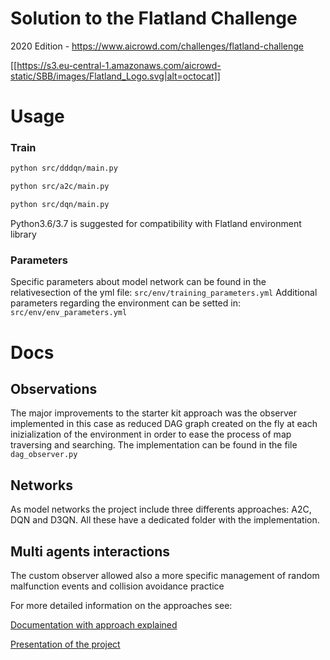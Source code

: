# Solution to the Flatland Challenge
2020 Edition - https://www.aicrowd.com/challenges/flatland-challenge

[[https://s3.eu-central-1.amazonaws.com/aicrowd-static/SBB/images/Flatland_Logo.svg|alt=octocat]]

# Usage
### Train
```bash
python src/dddqn/main.py

python src/a2c/main.py

python src/dqn/main.py
```
Python3.6/3.7 is suggested for compatibility with Flatland environment library

### Parameters
Specific parameters about model network can be found in the relativesection of the yml file:
`src/env/training_parameters.yml`
Additional parameters regarding the environment can be setted in:
`src/env/env_parameters.yml`

# Docs
## Observations
 The major improvements to the starter kit approach was the observer implemented in this case as reduced DAG graph created on the fly at each inizialization of the environment in order to ease the process of map traversing and searching. The implementation can be found in the  file `dag_observer.py`

## Networks
As model networks the project include three differents approaches: A2C, DQN and D3QN. All these have a dedicated folder with the implementation. 

## Multi agents interactions
The custom observer allowed also a more specific management of random malfunction events and collision avoidance practice

For more detailed information on the approaches see:

[Documentation with approach explained](reports/main.pdf)

[Presentation of the project](docs/Flatland_project_discussion.pdf)
